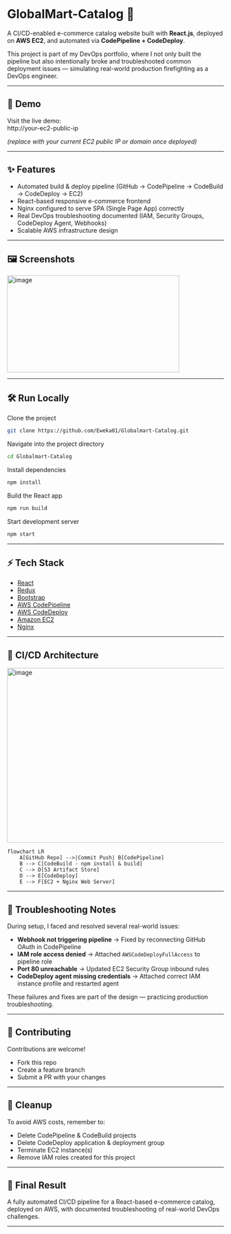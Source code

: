 # GlobalMart-Catalog 🛒  

A CI/CD-enabled e-commerce catalog website built with **React.js**, deployed on **AWS EC2**, and automated via **CodePipeline + CodeDeploy**.  

This project is part of my DevOps portfolio, where I not only built the pipeline but also intentionally broke and troubleshooted common deployment issues — simulating real-world production firefighting as a DevOps engineer.  

---

## 🚀 Demo  

Visit the live demo:  
http://your-ec2-public-ip  

*(replace with your current EC2 public IP or domain once deployed)*  

---

## ✨ Features  

- Automated build & deploy pipeline (GitHub → CodePipeline → CodeBuild → CodeDeploy → EC2)  
- React-based responsive e-commerce frontend  
- Nginx configured to serve SPA (Single Page App) correctly  
- Real DevOps troubleshooting documented (IAM, Security Groups, CodeDeploy Agent, Webhooks)  
- Scalable AWS infrastructure design  

---

## 🖼️ Screenshots  

 <img width="400" height="225" alt="image" src="https://github.com/user-attachments/assets/44005363-1516-4690-bddc-0e9f7c778de6" />


---

## 🛠️ Run Locally  

Clone the project  

```bash
git clone https://github.com/Eweka01/Globalmart-Catalog.git
```

Navigate into the project directory  

```bash
cd Globalmart-Catalog
```

Install dependencies  

```bash
npm install
```

Build the React app  

```bash
npm run build
```

Start development server  

```bash
npm start
```

---

## ⚡ Tech Stack  

- [React](https://reactjs.org/)  
- [Redux](https://redux.js.org/)  
- [Bootstrap](https://getbootstrap.com/)  
- [AWS CodePipeline](https://aws.amazon.com/codepipeline/)  
- [AWS CodeDeploy](https://aws.amazon.com/codedeploy/)  
- [Amazon EC2](https://aws.amazon.com/ec2/)  
- [Nginx](https://www.nginx.com/)  

---

## 🔧 CI/CD Architecture  
<img width="1038" height="405" alt="image" src="https://github.com/user-attachments/assets/59462452-073f-48e4-8c77-01e3296b8037" />

```mermaid
flowchart LR
    A[GitHub Repo] -->|Commit Push| B[CodePipeline]
    B --> C[CodeBuild - npm install & build]
    C --> D[S3 Artifact Store]
    D --> E[CodeDeploy]
    E --> F[EC2 + Nginx Web Server]
```

---

## 🧨 Troubleshooting Notes  

During setup, I faced and resolved several real-world issues:  

- **Webhook not triggering pipeline** → Fixed by reconnecting GitHub OAuth in CodePipeline  
- **IAM role access denied** → Attached `AWSCodeDeployFullAccess` to pipeline role  
- **Port 80 unreachable** → Updated EC2 Security Group inbound rules  
- **CodeDeploy agent missing credentials** → Attached correct IAM instance profile and restarted agent  

These failures and fixes are part of the design — practicing production troubleshooting.  

---

## 🤝 Contributing  

Contributions are welcome!  
- Fork this repo  
- Create a feature branch  
- Submit a PR with your changes  

---

## 🧹 Cleanup  

To avoid AWS costs, remember to:  
- Delete CodePipeline & CodeBuild projects  
- Delete CodeDeploy application & deployment group  
- Terminate EC2 instance(s)  
- Remove IAM roles created for this project  

---

## 📌 Final Result  

A fully automated CI/CD pipeline for a React-based e-commerce catalog, deployed on AWS, with documented troubleshooting of real-world DevOps challenges.  

---

